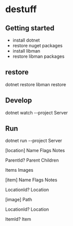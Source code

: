 # destuff

## Getting started
* install dotnet
* restore nuget packages
* install libman
* restore libman packages


## restore
dotnet restore
libman restore

## Develop
dotnet watch --project Server

## Run
dotnet run --project Server

[location]
Name
Flags
Notes

ParentId?
Parent
Children

Items
Images

[item]
Name
Flags
Notes

LocationId?
Location

[image]
Path

LocationId?
Location

ItemId?
Item

